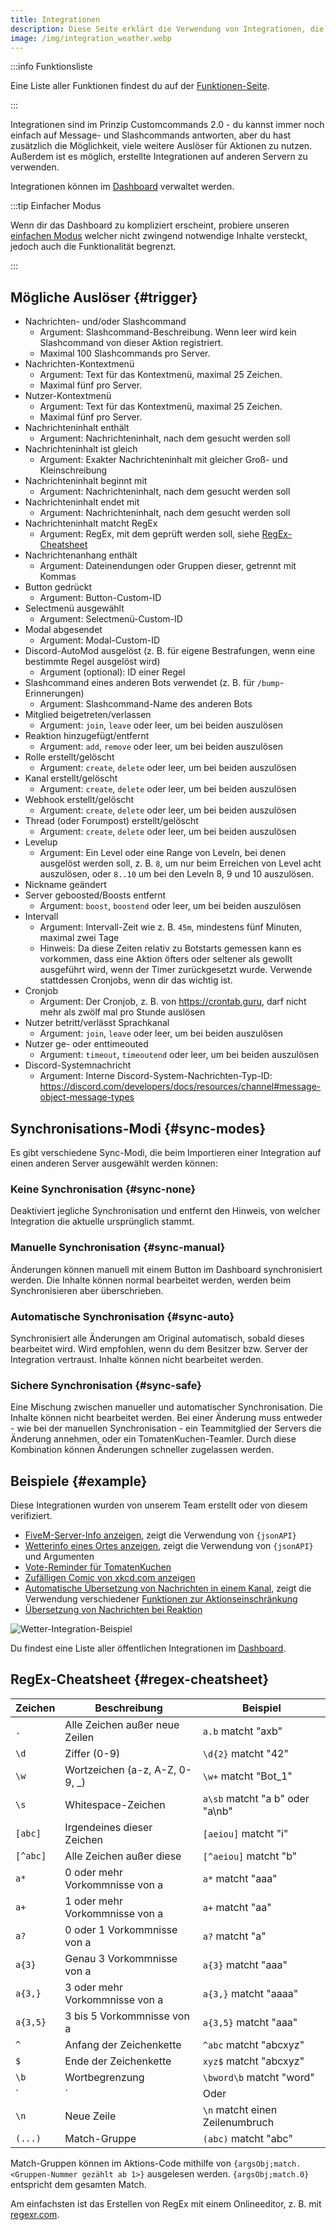 ```yaml
---
title: Integrationen
description: Diese Seite erklärt die Verwendung von Integrationen, die nächste Version von Customcommands.
image: /img/integration_weather.webp
---
```


:::info Funktionsliste

Eine Liste aller Funktionen findest du auf der [Funktionen-Seite](/category/action-functions).

:::

Integrationen sind im Prinzip Customcommands 2.0 - du kannst immer noch einfach auf Message- und Slashcommands antworten, aber du hast zusätzlich die Möglichkeit, viele weitere Auslöser für Aktionen zu nutzen.
Außerdem ist es möglich, erstellte Integrationen auf anderen Servern zu verwenden.

Integrationen können im [Dashboard](https://tomatenkuchen.com/dashboard/integrations) verwaltet werden.

:::tip Einfacher Modus

Wenn dir das Dashboard zu kompliziert erscheint, probiere unseren [einfachen Modus](https://tomatenkuchen.com/dashboard/integrations?cc=1) welcher nicht zwingend notwendige Inhalte versteckt, jedoch auch die Funktionalität begrenzt.

:::

## Mögliche Auslöser {#trigger}

- Nachrichten- und/oder Slashcommand
	- Argument: Slashcommand-Beschreibung. Wenn leer wird kein Slashcommand von dieser Aktion registriert.
	- Maximal 100 Slashcommands pro Server.
- Nachrichten-Kontextmenü
	- Argument: Text für das Kontextmenü, maximal 25 Zeichen.
	- Maximal fünf pro Server.
- Nutzer-Kontextmenü
	- Argument: Text für das Kontextmenü, maximal 25 Zeichen.
	- Maximal fünf pro Server.
- Nachrichteninhalt enthält
	- Argument: Nachrichteninhalt, nach dem gesucht werden soll
- Nachrichteninhalt ist gleich
	- Argument: Exakter Nachrichteninhalt mit gleicher Groß- und Kleinschreibung
- Nachrichteninhalt beginnt mit
	- Argument: Nachrichteninhalt, nach dem gesucht werden soll
- Nachrichteninhalt endet mit
	- Argument: Nachrichteninhalt, nach dem gesucht werden soll
- Nachrichteninhalt matcht RegEx
	- Argument: RegEx, mit dem geprüft werden soll, siehe [RegEx-Cheatsheet](#regex-cheatsheet)
- Nachrichtenanhang enthält
	- Argument: Dateinendungen oder Gruppen dieser, getrennt mit Kommas
- Button gedrückt
	- Argument: Button-Custom-ID
- Selectmenü ausgewählt
	- Argument: Selectmenü-Custom-ID
- Modal abgesendet
	- Argument: Modal-Custom-ID
- Discord-AutoMod ausgelöst (z. B. für eigene Bestrafungen, wenn eine bestimmte Regel ausgelöst wird)
	- Argument (optional): ID einer Regel
- Slashcommand eines anderen Bots verwendet (z. B. für `/bump`-Erinnerungen)
	- Argument: Slashcommand-Name des anderen Bots
- Mitglied beigetreten/verlassen
	- Argument: `join`, `leave` oder leer, um bei beiden auszulösen
- Reaktion hinzugefügt/entfernt
	- Argument: `add`, `remove` oder leer, um bei beiden auszulösen
- Rolle erstellt/gelöscht
	- Argument: `create`, `delete` oder leer, um bei beiden auszulösen
- Kanal erstellt/gelöscht
	- Argument: `create`, `delete` oder leer, um bei beiden auszulösen
- Webhook erstellt/gelöscht
	- Argument: `create`, `delete` oder leer, um bei beiden auszulösen
- Thread (oder Forumpost) erstellt/gelöscht
	- Argument: `create`, `delete` oder leer, um bei beiden auszulösen
- Levelup
	- Argument: Ein Level oder eine Range von Leveln, bei denen ausgelöst werden soll, z. B. `8`, um nur beim Erreichen von Level acht auszulösen, oder `8..10` um bei den Leveln 8, 9 und 10 auszulösen.
- Nickname geändert
- Server geboosted/Boosts entfernt
	- Argument: `boost`, `boostend` oder leer, um bei beiden auszulösen
- Intervall
	- Argument: Intervall-Zeit wie z. B. `45m`, mindestens fünf Minuten, maximal zwei Tage
	- Hinweis: Da diese Zeiten relativ zu Botstarts gemessen kann es vorkommen, dass eine Aktion öfters oder seltener als gewollt ausgeführt wird, wenn der Timer zurückgesetzt wurde. Verwende stattdessen Cronjobs, wenn dir das wichtig ist.
- Cronjob
	- Argument: Der Cronjob, z. B. von https://crontab.guru, darf nicht mehr als zwölf mal pro Stunde auslösen
- Nutzer betritt/verlässt Sprachkanal
	- Argument: `join`, `leave` oder leer, um bei beiden auszulösen
- Nutzer ge- oder enttimeouted
	- Argument: `timeout`, `timeoutend` oder leer, um bei beiden auszulösen
- Discord-Systemnachricht
	- Argument: Interne Discord-System-Nachrichten-Typ-ID: https://discord.com/developers/docs/resources/channel#message-object-message-types

## Synchronisations-Modi {#sync-modes}

Es gibt verschiedene Sync-Modi, die beim Importieren einer Integration auf einen anderen Server ausgewählt werden können:

### Keine Synchronisation {#sync-none}

Deaktiviert jegliche Synchronisation und entfernt den Hinweis, von welcher Integration die aktuelle ursprünglich stammt.

### Manuelle Synchronisation {#sync-manual}

Änderungen können manuell mit einem Button im Dashboard synchronisiert werden. Die Inhalte können normal bearbeitet werden, werden beim Synchronisieren aber überschrieben.

### Automatische Synchronisation {#sync-auto}

Synchronisiert alle Änderungen am Original automatisch, sobald dieses bearbeitet wird. Wird empfohlen, wenn du dem Besitzer bzw. Server der Integration vertraust. Inhalte können nicht bearbeitet werden.

### Sichere Synchronisation {#sync-safe}

Eine Mischung zwischen manueller und automatischer Synchronisation. Die Inhalte können nicht bearbeitet werden. Bei einer Änderung muss entweder - wie bei der manuellen Synchronisation - ein Teammitglied der Servers die Änderung annehmen, oder ein TomatenKuchen-Teamler. Durch diese Kombination können Änderungen schneller zugelassen werden.

## Beispiele {#example}

Diese Integrationen wurden von unserem Team erstellt oder von diesem verifiziert.

- [FiveM-Server-Info anzeigen](https://tomatenkuchen.com/dashboard/integrations?info=fivem), zeigt die Verwendung von `{jsonAPI}`
- [Wetterinfo eines Ortes anzeigen](https://tomatenkuchen.com/dashboard/integrations?info=weather), zeigt die Verwendung von `{jsonAPI}` und Argumenten
- [Vote-Reminder für TomatenKuchen](https://tomatenkuchen.com/dashboard/integrations?info=vote-reminder)
- [Zufälligen Comic von xkcd.com anzeigen](https://tomatenkuchen.com/dashboard/integrations?info=xkcd)
- [Automatische Übersetzung von Nachrichten in einem Kanal](https://tomatenkuchen.com/dashboard/integrations?info=autotranslate), zeigt die Verwendung verschiedener [Funktionen zur Aktionseinschränkung](/functions/control)
- [Übersetzung von Nachrichten bei Reaktion](https://tomatenkuchen.com/dashboard/integrations?info=flag-reaction-translate)

![Wetter-Integration-Beispiel](/img/integration_weather.webp)

Du findest eine Liste aller öffentlichen Integrationen im [Dashboard](https://tomatenkuchen.com/dashboard/integrations).

## RegEx-Cheatsheet {#regex-cheatsheet}

| Zeichen   | Beschreibung                   | Beispiel                        |
|-----------|--------------------------------|---------------------------------|
| `.`       | Alle Zeichen außer neue Zeilen | `a.b` matcht "axb"              |
| `\d`      | Ziffer (0-9)                   | `\d{2}` matcht "42"             |
| `\w`      | Wortzeichen (a-z, A-Z, 0-9, _) | `\w+` matcht "Bot_1"            |
| `\s`      | Whitespace-Zeichen             | `a\sb` matcht "a b" oder "a\nb" |
| `[abc]`   | Irgendeines dieser Zeichen     | `[aeiou]` matcht "i"            |
| `[^abc]`  | Alle Zeichen außer diese       | `[^aeiou]` matcht "b"           |
| `a*`      | 0 oder mehr Vorkommnisse von a | `a*` matcht "aaa"               |
| `a+`      | 1 oder mehr Vorkommnisse von a | `a+` matcht "aa"                |
| `a?`      | 0 oder 1 Vorkommnisse von a    | `a?` matcht "a"                 |
| `a{3}`    | Genau 3 Vorkommnisse von a     | `a{3}` matcht "aaa"             |
| `a{3,}`   | 3 oder mehr Vorkommnisse von a | `a{3,}` matcht "aaaa"           |
| `a{3,5}`  | 3 bis 5 Vorkommnisse von a     | `a{3,5}` matcht "aaa"           |
| `^`       | Anfang der Zeichenkette        | `^abc` matcht "abcxyz"          |
| `$`       | Ende der Zeichenkette          | `xyz$` matcht "abcxyz"          |
| `\b`      | Wortbegrenzung                 | `\bword\b` matcht "word"        |
| `|`       | Oder                           | `a|b` matcht "a" oder "b"       |
| `\n`      | Neue Zeile                     | `\n` matcht einen Zeilenumbruch |
| `(...)`   | Match-Gruppe                   | `(abc)` matcht "abc"            |

Match-Gruppen können im Aktions-Code mithilfe von `{argsObj;match.<Gruppen-Nummer gezählt ab 1>}` ausgelesen werden.
`{argsObj;match.0}` entspricht dem gesamten Match.

Am einfachsten ist das Erstellen von RegEx mit einem Onlineeditor, z. B. mit [regexr.com](https://regexr.com).
